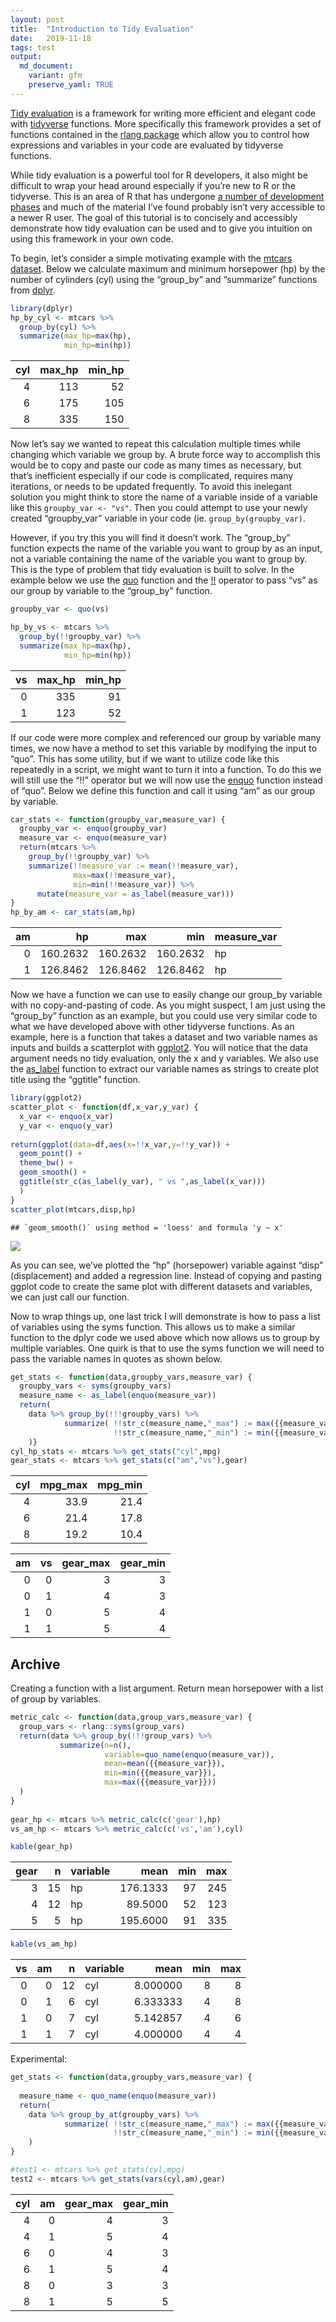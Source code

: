 ```yaml
---
layout: post
title:  "Introduction to Tidy Evaluation"
date:   2019-11-18
tags: test
output: 
  md_document:
    variant: gfm
    preserve_yaml: TRUE
---
```


[Tidy evaluation](https://tidyeval.tidyverse.org/) is a framework for
writing more efficient and elegant code with
[tidyverse](https://www.tidyverse.org/) functions. More specifically
this framework provides a set of functions contained in the [rlang
package](https://rlang.r-lib.org/) which allow you to control how
expressions and variables in your code are evaluated by tidyverse
functions.

While tidy evaluation is a powerful tool for R developers, it also might
be difficult to wrap your head around especially if you’re new to R or
the tidyverse. This is an area of R that has undergone [a number of
development phases](https://rlang.r-lib.org/reference/lifecycle.html)
and much of the material I’ve found probably isn’t very accessible to a
newer R user. The goal of this tutorial is to concisely and accessibly
demonstrate how tidy evaluation can be used and to give you intuition on
using this framework in your own code.

To begin, let’s consider a simple motivating example with the [mtcars
dataset](https://stat.ethz.ch/R-manual/R-devel/library/datasets/html/mtcars.html).
Below we calculate maximum and minimum horsepower (hp) by the number of
cylinders (cyl) using the “group\_by” and “summarize” functions from
[dplyr](https://dplyr.tidyverse.org/).

``` r
library(dplyr)
hp_by_cyl <- mtcars %>% 
  group_by(cyl) %>%
  summarize(max_hp=max(hp),
            min_hp=min(hp))
```

| cyl | max\_hp | min\_hp |
| --: | ------: | ------: |
|   4 |     113 |      52 |
|   6 |     175 |     105 |
|   8 |     335 |     150 |

Now let’s say we wanted to repeat this calculation multiple times while
changing which variable we group by. A brute force way to accomplish
this would be to copy and paste our code as many times as necessary, but
that’s inefficient especially if our code is complicated, requires many
iterations, or needs to be updated frequently. To avoid this inelegant
solution you might think to store the name of a variable inside of a
variable like this `groupby_var <- "vs"`. Then you could attempt to use
your newly created “groupby\_var” variable in your code (ie.
`group_by(groupby_var)`.

However, if you try this you will find it doesn’t work. The “group\_by”
function expects the name of the variable you want to group by as an
input, not a variable containing the name of the variable you want to
group by. This is the type of problem that tidy evaluation is built to
solve. In the example below we use the
[quo](https://rlang.r-lib.org/reference/quotation.html) function and the
[\!\!](https://rlang.r-lib.org/reference/nse-force.html) operator to
pass “vs” as our group by variable to the “group\_by” function.

``` r
groupby_var <- quo(vs)

hp_by_vs <- mtcars %>% 
  group_by(!!groupby_var) %>%
  summarize(max_hp=max(hp),
            min_hp=min(hp))
```

| vs | max\_hp | min\_hp |
| -: | ------: | ------: |
|  0 |     335 |      91 |
|  1 |     123 |      52 |

If our code were more complex and referenced our group by variable many
times, we now have a method to set this variable by modifying the input
to “quo”. This has some utility, but if we want to utilize code like
this repeatedly in a script, we might want to turn it into a function.
To do this we will still use the “\!\!” operator but we will now use the
[enquo](https://rlang.r-lib.org/reference/nse-defuse.html) function
instead of “quo”. Below we define this function and call it using “am”
as our group by variable.

``` r
car_stats <- function(groupby_var,measure_var) {
  groupby_var <- enquo(groupby_var)
  measure_var <- enquo(measure_var)
  return(mtcars %>% 
    group_by(!!groupby_var) %>%
    summarize(!!measure_var := mean(!!measure_var),
              max=max(!!measure_var),
              min=min(!!measure_var)) %>%
      mutate(measure_var = as_label(measure_var)))
}
hp_by_am <- car_stats(am,hp)
```

| am |       hp |      max |      min | measure\_var |
| -: | -------: | -------: | -------: | :----------- |
|  0 | 160.2632 | 160.2632 | 160.2632 | hp           |
|  1 | 126.8462 | 126.8462 | 126.8462 | hp           |

Now we have a function we can use to easily change our group\_by
variable with no copy-and-pasting of code. As you might suspect, I am
just using the “group\_by” function as an example, but you could use
very similar code to what we have developed above with other tidyverse
functions. As an example, here is a function that takes a dataset and
two variable names as inputs and builds a scatterplot with
[ggplot2](https://ggplot2.tidyverse.org/). You will notice that the data
argument needs no tidy evaluation, only the x and y variables. We also
use the [as\_label](https://rlang.r-lib.org/reference/as_label.html)
function to extract our variable names as strings to create plot title
using the “ggtitle” function.

``` r
library(ggplot2)
scatter_plot <- function(df,x_var,y_var) {
  x_var <- enquo(x_var)
  y_var <- enquo(y_var)
  
return(ggplot(data=df,aes(x=!!x_var,y=!!y_var)) + 
  geom_point() + 
  theme_bw() +
  geom_smooth() +
  ggtitle(str_c(as_label(y_var), " vs ",as_label(x_var)))
  )
}
scatter_plot(mtcars,disp,hp)
```

    ## `geom_smooth()` using method = 'loess' and formula 'y ~ x'

![](/rmd_images/2019-12-3-tidy-evaluation-intro/unnamed-chunk-7-1.png)<!-- -->

As you can see, we’ve plotted the “hp” (horsepower) variable against
“disp” (displacement) and added a regression line. Instead of copying
and pasting ggplot code to create the same plot with different datasets
and variables, we can just call our function.

Now to wrap things up, one last trick I will demonstrate is how to pass
a list of variables using the syms function. This allows us to make a
similar function to the dplyr code we used above which now allows us to
group by multiple variables. One quirk is that to use the syms function
we will need to pass the variable names in quotes as shown below.

``` r
get_stats <- function(data,groupby_vars,measure_var) {
  groupby_vars <- syms(groupby_vars)
  measure_name <- as_label(enquo(measure_var))
  return( 
    data %>% group_by(!!!groupby_vars) %>%
            summarize( !!str_c(measure_name,"_max") := max({{measure_var}}),
                       !!str_c(measure_name,"_min") := min({{measure_var}}))
    )}
cyl_hp_stats <- mtcars %>% get_stats("cyl",mpg)
gear_stats <- mtcars %>% get_stats(c("am","vs"),gear)
```

| cyl | mpg\_max | mpg\_min |
| --: | -------: | -------: |
|   4 |     33.9 |     21.4 |
|   6 |     21.4 |     17.8 |
|   8 |     19.2 |     10.4 |

| am | vs | gear\_max | gear\_min |
| -: | -: | --------: | --------: |
|  0 |  0 |         3 |         3 |
|  0 |  1 |         4 |         3 |
|  1 |  0 |         5 |         4 |
|  1 |  1 |         5 |         4 |

## Archive

Creating a function with a list argument. Return mean horsepower with a
list of group by variables.

``` r
metric_calc <- function(data,group_vars,measure_var) {
  group_vars <- rlang::syms(group_vars)
  return(data %>% group_by(!!!group_vars) %>%
           summarize(n=n(),
                     variable=quo_name(enquo(measure_var)),
                     mean=mean({{measure_var}}),
                     min=min({{measure_var}}),
                     max=max({{measure_var}}))
  )
}
 
gear_hp <- mtcars %>% metric_calc(c('gear'),hp) 
vs_am_hp <- mtcars %>% metric_calc(c('vs','am'),cyl) 
```

``` r
kable(gear_hp)
```

| gear |  n | variable |     mean | min | max |
| ---: | -: | :------- | -------: | --: | --: |
|    3 | 15 | hp       | 176.1333 |  97 | 245 |
|    4 | 12 | hp       |  89.5000 |  52 | 123 |
|    5 |  5 | hp       | 195.6000 |  91 | 335 |

``` r
kable(vs_am_hp)
```

| vs | am |  n | variable |     mean | min | max |
| -: | -: | -: | :------- | -------: | --: | --: |
|  0 |  0 | 12 | cyl      | 8.000000 |   8 |   8 |
|  0 |  1 |  6 | cyl      | 6.333333 |   4 |   8 |
|  1 |  0 |  7 | cyl      | 5.142857 |   4 |   6 |
|  1 |  1 |  7 | cyl      | 4.000000 |   4 |   4 |

Experimental:

``` r
get_stats <- function(data,groupby_vars,measure_var) {
  
  measure_name <- quo_name(enquo(measure_var))
  return( 
    data %>% group_by_at(groupby_vars) %>%
            summarize( !!str_c(measure_name,"_max") := max({{measure_var}}),
                       !!str_c(measure_name,"_min") := min({{measure_var}})) 
    )
}

#test1 <- mtcars %>% get_stats(cyl,mpg)
test2 <- mtcars %>% get_stats(vars(cyl,am),gear)
```

| cyl | am | gear\_max | gear\_min |
| --: | -: | --------: | --------: |
|   4 |  0 |         4 |         3 |
|   4 |  1 |         5 |         4 |
|   6 |  0 |         4 |         3 |
|   6 |  1 |         5 |         4 |
|   8 |  0 |         3 |         3 |
|   8 |  1 |         5 |         5 |
